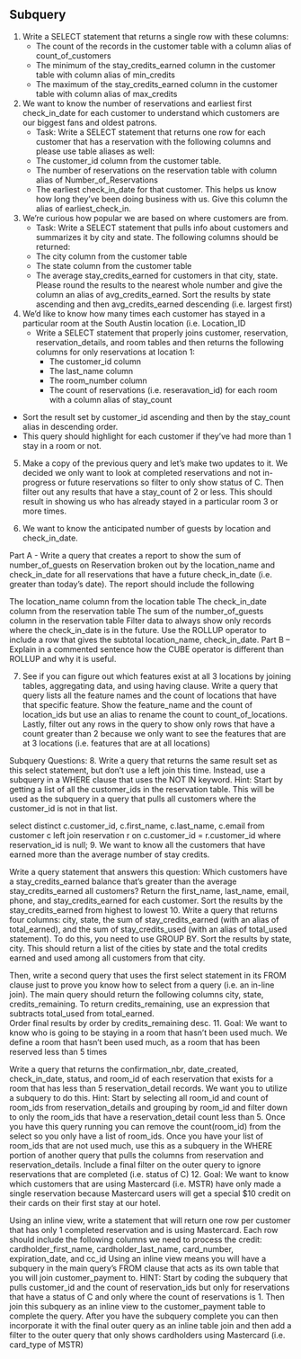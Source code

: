 ## Subquery

1. Write a SELECT statement that returns a single row with these columns:
   - The count of the records in the customer table with a column alias of count_of_customers
   - The minimum of the stay_credits_earned column in the customer table with column alias of min_credits
   - The maximum of the stay_credits_earned column in the customer table with column alias of max_credits
2. We want to know the number of reservations and earliest first check_in_date for each customer to understand which customers are our biggest fans and oldest patrons.
   - Task: Write a SELECT statement that returns one row for each customer that has a reservation with the following columns and please use table aliases as well:
   - The customer_id column from the customer table.   
   - The number of reservations on the reservation table with column alias of Number_of_Reservations
   - The earliest check_in_date for that customer. This helps us know how long they’ve been doing business with us.  Give this column the alias of earliest_check_in.
3. We’re curious how popular we are based on where customers are from.
   - Task: Write a SELECT statement that pulls info about customers and summarizes it by city and state.   The following columns should be returned: 
   - The city column from the customer table
   - The state column from the customer table
   - The average stay_credits_earned for customers in that city, state.  Please round the results to the nearest whole number and give the column an alias of avg_credits_earned.
Sort the results by state ascending and then avg_credits_earned descending (i.e. largest first)
4. We’d like to know how many times each customer has stayed in a particular room at the South Austin location (i.e. Location_ID
   - Write a SELECT statement that properly joins customer, reservation, reservation_details, and room tables and then returns the following columns for only reservations at location 1:
     - The customer_id column
     - The last_name column
     - The room_number column
     - The count of reservations (i.e. reseravation_id) for each room with a column alias of stay_count
  - Sort the result set by customer_id ascending and then by the stay_count alias in descending order.
  - This query should highlight for each customer if they’ve had more than 1 stay in a room or not. 
5. Make a copy of the previous query and let’s make two updates to it. We decided we only want to look at completed reservations and not in-progress or future reservations so filter to only show status of C.  Then filter out any results that have a stay_count of 2 or less.  This should result in showing us who has already stayed in a particular room 3 or more times.

6. We want to know the anticipated number of guests by location and check_in_date.

Part A - Write a query that creates a report to show the sum of number_of_guests on Reservation broken out by the location_name and check_in_date for all reservations that have a future check_in_date (i.e. greater than today’s date).  The report should include the following

The location_name column from the location table
The check_in_date column from the reservation table
The sum of the number_of_guests column in the reservation table
Filter data to always show only records where the check_in_date is in the future.
Use the ROLLUP operator to include a row that gives the subtotal location_name, check_in_date. 
Part B – Explain in a commented sentence how the CUBE operator is different than ROLLUP and why it is useful.

7. See if you can figure out which features exist at all 3 locations by joining tables, aggregating data, and using having clause. Write a query that query lists all the feature names and the count of locations that have that specific feature.  Show the feature_name and the count of location_ids but use an alias to rename the count to count_of_locations. Lastly, filter out any rows in the query to show only rows that have a count greater than 2 because we only want to see the features that are at 3 locations (i.e. features that are at all locations)

 

Subquery Questions:
8. Write a query that returns the same result set as this select statement, but don’t use a left join this time. Instead, use a subquery in a WHERE clause that uses the NOT IN keyword. Hint: Start by getting a list of all the customer_ids in the reservation table. This will be used as the subquery in a query that pulls all customers where the customer_id is not in that list.

select distinct c.customer_id, c.first_name, c.last_name, c.email
from customer c left join reservation r on c.customer_id = r.customer_id
where reservation_id is null;
9. We want to know all the customers that have earned more than the average number of stay credits.

Write a query statement that answers this question: Which customers have a stay_credits_earned balance that’s greater than the average stay_credits_earned all customers?
Return the first_name, last_name, email, phone, and stay_credits_earned for each customer.
Sort the results by the stay_credits_earned from highest to lowest
10. Write a query that returns four columns: city, state, the sum of stay_credits_earned (with an alias of total_earned), and the sum of stay_credits_used (with an alias of total_used statement). To do this, you need to use GROUP BY. Sort the results by state, city.  This should return a list of the cities by state and the total credits earned and used among all customers from that city.  

Then, write a second query that uses the first select statement in its FROM clause just to prove you know how to select from a query (i.e. an in-line join). The main query should return the following columns city, state, credits_remaining.  To return credits_remaining, use an expression that subtracts total_used from total_earned.     
Order final results by order by credits_remaining desc.
11. Goal: We want to know who is going to be staying in a room that hasn’t been used much. We define a room that hasn’t been used much, as a room that has been reserved less than 5 times

Write a query that returns the confirmation_nbr, date_created, check_in_date, status, and room_id of each reservation that exists for a room that has less than 5 reservation_detail records. We want you to utilize a subquery to do this.  Hint: Start by selecting all room_id and count of room_ids from reservation_details and grouping by room_id and filter down to only the room_ids that have a reservation_detail count less than 5. Once you have this query running you can remove the count(room_id) from the select so you only have a list of room_ids. Once you have your list of room_ids that are not used much, use this as a subquery in the WHERE portion of another query that pulls the columns from reservation and reservation_details. 
Include a final filter on the outer query to ignore reservations that are completed (i.e. status of C) 
12. Goal: We want to know which customers that are using Mastercard (i.e. MSTR) have only made a single reservation because Mastercard users will get a special $10 credit on their cards on their first stay at our hotel.

Using an inline view, write a statement that will return one row per customer that has only 1 completed reservation and is using Mastercard. Each row should include the following columns we need to process the credit:  cardholder_first_name, cardholder_last_name, card_number, expiration_date, and cc_id
Using an inline view means you will have a subquery in the main query’s FROM clause that acts as its own table that you will join customer_payment to.
HINT: Start by coding the subquery that pulls customer_id and the count of reservation_ids but only for reservations that have a status of C and only where the count of reservations is 1. Then join this subquery as an inline view to the customer_payment table to complete the query.  After you have the subquery complete you can then incorporate it with the final outer query as an inline table join and then add a filter to the outer query that only shows cardholders using Mastercard (i.e. card_type of MSTR)
